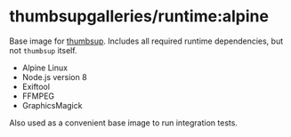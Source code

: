 # thumbsupgalleries/runtime:alpine

Base image for [thumbsup](https://www.npmjs.com/package/thumbsup).
Includes all required runtime dependencies, but not `thumbsup` itself.

- Alpine Linux
- Node.js version 8
- Exiftool
- FFMPEG
- GraphicsMagick

Also used as a convenient base image to run integration tests.
